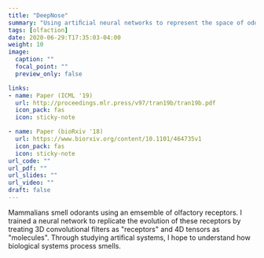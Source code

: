 ```yaml
---
title: "DeepNose"
summary: "Using artiﬁcial neural networks to represent the space of odorants"
tags: [olfaction]
date: 2020-06-29:T17:35:03-04:00
weight: 10
image:
  caption: ""
  focal_point: ""
  preview_only: false

links:
- name: Paper (ICML '19)
  url: http://proceedings.mlr.press/v97/tran19b/tran19b.pdf
  icon_pack: fas
  icon: sticky-note

- name: Paper (bioRxiv '18)
  url: https://www.biorxiv.org/content/10.1101/464735v1
  icon_pack: fas
  icon: sticky-note
url_code: ""
url_pdf: ""
url_slides: ""
url_video: ""
draft: false
---
```

Mammalians smell odorants using an emsemble of olfactory receptors. I trained a neural network to replicate the evolution of these receptors by treating 3D convolutional filters as "receptors" and 4D tensors as "molecules". Through studying artifical systems, I hope to understand how biological systems process smells. 
